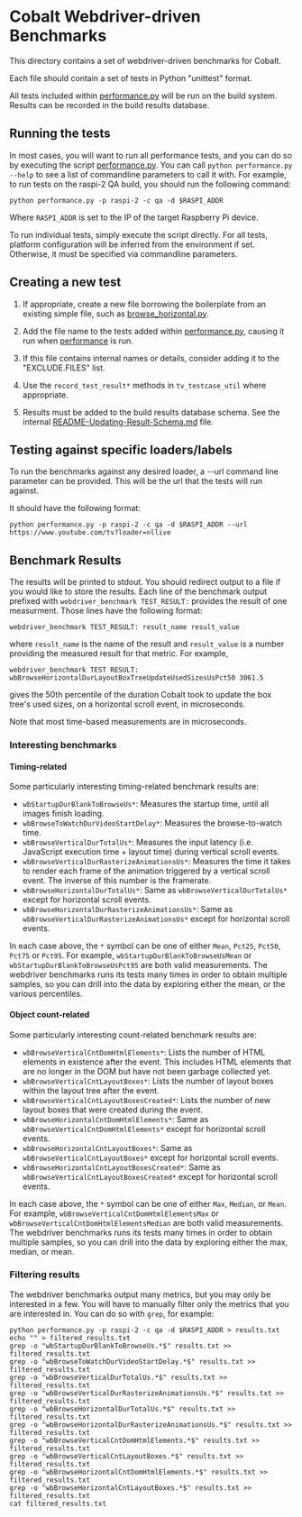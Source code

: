 # Cobalt Webdriver-driven Benchmarks

This directory contains a set of webdriver-driven benchmarks
for Cobalt.

Each file should contain a set of tests in Python "unittest" format.

All tests included within [performance.py](performance.py) will be run on the
build system. Results can be recorded in the build results database.

## Running the tests

In most cases, you will want to run all performance tests, and you can do so by
executing the script [performance.py](performance.py). You can call
`python performance.py --help` to see a list of commandline parameters to call
it with.  For example, to run tests on the raspi-2 QA build, you should run the
following command:

```
python performance.py -p raspi-2 -c qa -d $RASPI_ADDR
```

Where `RASPI_ADDR` is set to the IP of the target Raspberry Pi device.

To run individual tests, simply execute the script directly. For all tests,
platform configuration will be inferred from the environment if set. Otherwise,
it must be specified via commandline parameters.

## Creating a new test

 1. If appropriate, create a new file borrowing the boilerplate from
    an existing simple file, such as
    [browse_horizontal.py](performance/non_video/browse_horizontal.py).

 2. Add the file name to the tests added within
    [performance.py](performance.py), causing it run when
    [performance](performance.py) is run.

 3. If this file contains internal names or details, consider adding it
    to the "EXCLUDE.FILES" list.

 4. Use the `record_test_result*` methods in `tv_testcase_util` where
    appropriate.

 5. Results must be added to the build results database schema. See
    the internal
    [README-Updating-Result-Schema.md](README-Updating-Result-Schema.md) file.

## Testing against specific loaders/labels

To run the benchmarks against any desired loader, a --url command line parameter
can be provided. This will be the url that the tests will run against.

It should have the following format:

```
python performance.py -p raspi-2 -c qa -d $RASPI_ADDR --url https://www.youtube.com/tv?loader=nllive
```

## Benchmark Results

The results will be printed to stdout.  You should redirect output to a file
if you would like to store the results.  Each line of the benchmark output
prefixed with `webdriver_benchmark TEST_RESULT:` provides the result of one
measurment.  Those lines have the following format:

```
webdriver_benchmark TEST_RESULT: result_name result_value
```

where `result_name` is the name of the result and `result_value` is a number
providing the measured result for that metric.  For example,

```
webdriver_benchmark TEST RESULT: wbBrowseHorizontalDurLayoutBoxTreeUpdateUsedSizesUsPct50 3061.5
```

gives the 50th percentile of the duration Cobalt took to update the box tree's
used sizes, on a horizontal scroll event, in microseconds.

Note that most time-based measurements are in microseconds.

### Interesting benchmarks

#### Timing-related
Some particularly interesting timing-related benchmark results are:

 - `wbStartupDurBlankToBrowseUs*`: Measures the startup time, until all images
   finish loading.
 - `wbBrowseToWatchDurVideoStartDelay*`: Measures the browse-to-watch time.
 - `wbBrowseVerticalDurTotalUs*`: Measures the input latency (i.e. JavaScript
   execution time + layout time) during vertical scroll events.
 - `wbBrowseVerticalDurRasterizeAnimationsUs*`: Measures the time it takes to
   render each frame of the animation triggered by a vertical scroll event.
   The inverse of this number is the framerate.
 - `wbBrowseHorizontalDurTotalUs*`: Same as `wbBrowseVerticalDurTotalUs*` except
   for horizontal scroll events.
 - `wbBrowseHorizontalDurRasterizeAnimationsUs*`: Same as
   `wbBrowseVerticalDurRasterizeAnimationsUs*` except for horizontal scroll
   events.

In each case above, the `*` symbol can be one of either `Mean`, `Pct25`,
`Pct50`, `Pct75` or `Pct95`.  For example, `wbStartupDurBlankToBrowseUsMean` or
`wbStartupDurBlankToBrowseUsPct95` are both valid measurements. The webdriver
benchmarks runs its tests many times in order to obtain multiple samples, so you
can drill into the data by exploring either the mean, or the various
percentiles.

#### Object count-related
Some particularly interesting count-related benchmark results are:

 - `wbBrowseVerticalCntDomHtmlElements*`: Lists the number of HTML elements in
   existence after the event. This includes HTML elements that are no longer in
   the DOM but have not been garbage collected yet.
 - `wbBrowseVerticalCntLayoutBoxes*`: Lists the number of layout boxes within
   the layout tree after the event.
 - `wbBrowseVerticalCntLayoutBoxesCreated*`: Lists the number of new layout
   boxes that were created during the event.
 - `wbBrowseHorizontalCntDomHtmlElements*`: Same as
   `wbBrowseVerticalCntDomHtmlElements*` except for horizontal scroll events.
 - `wbBrowseHorizontalCntLayoutBoxes*`: Same as
   `wbBrowseVerticalCntLayoutBoxes*` except for horizontal scroll events.
 - `wbBrowseHorizontalCntLayoutBoxesCreated*`: Same as
   `wbBrowseVerticalCntLayoutBoxesCreated*` except for horizontal scroll events.

In each case above,  the `*` symbol can be one of either `Max`, `Median`, or
`Mean`. For example, `wbBrowseVerticalCntDomHtmlElementsMax` or
`wbBrowseVerticalCntDomHtmlElementsMedian` are both valid measurements. The
webdriver benchmarks runs its tests many times in order to obtain multiple
samples, so you can drill into the data by exploring either the max, median, or
mean.

### Filtering results

The webdriver benchmarks output many metrics, but you may only be interested
in a few.  You will have to manually filter only the metrics that you are
interested in.  You can do so with `grep`, for example:

```
python performance.py -p raspi-2 -c qa -d $RASPI_ADDR > results.txt
echo "" > filtered_results.txt
grep -o "wbStartupDurBlankToBrowseUs.*$" results.txt >> filtered_results.txt
grep -o "wbBrowseToWatchDurVideoStartDelay.*$" results.txt >> filtered_results.txt
grep -o "wbBrowseVerticalDurTotalUs.*$" results.txt >> filtered_results.txt
grep -o "wbBrowseVerticalDurRasterizeAnimationsUs.*$" results.txt >> filtered_results.txt
grep -o "wbBrowseHorizontalDurTotalUs.*$" results.txt >> filtered_results.txt
grep -o "wbBrowseHorizontalDurRasterizeAnimationsUs.*$" results.txt >> filtered_results.txt
grep -o "wbBrowseVerticalCntDomHtmlElements.*$" results.txt >> filtered_results.txt
grep -o "wbBrowseVerticalCntLayoutBoxes.*$" results.txt >> filtered_results.txt
grep -o "wbBrowseHorizontalCntDomHtmlElements.*$" results.txt >> filtered_results.txt
grep -o "wbBrowseHorizontalCntLayoutBoxes.*$" results.txt >> filtered_results.txt
cat filtered_results.txt
```

